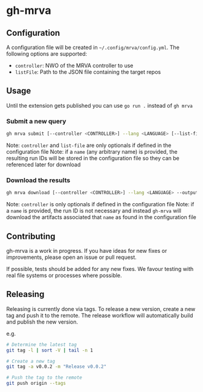 # gh-mrva

## Configuration

A configuration file will be created in `~/.config/mrva/config.yml`. The following options are supported:
- `controller`: NWO of the MRVA controller to use
- `listFile`: Path to the JSON file containing the target repos

## Usage

Until the extension gets published you can use `go run .` instead of `gh mrva`

### Submit a new query

```bash
gh mrva submit [--controller <CONTROLLER>] --lang <LANGUAGE> [--list-file <LISTFILE>] --list <LIST> --query <QUERY> [--name <NAME>]
```

Note: `controller` and `list-file` are only optionals if defined in the configuration file
Note: if a `name` (any arbitrary name) is provided, the resulting run IDs will be stored in the configuration file so they can be referenced later for download

### Download the results

```bash
gh mrva download [--controller <CONTROLLER>] --lang <LANGUAGE> --output-dir <OUTPUTDIR> [--name <NAME> | --run <ID>] [--download-dbs]
```

Note: `controller` is only optionals if defined in the configuration file
Note: if a `name` is provided, the run ID is not necessary and instead `gh-mrva` will download the artifacts associated that `name` as found in the configuration file

## Contributing

gh-mrva is a work in progress. If you have ideas for new fixes or improvements, please open an issue or pull request.

If possible, tests should be added for any new fixes. We favour testing with real file systems or processes where possible.

## Releasing

Releasing is currently done via tags. To release a new version, create a new tag and push it to the remote. The release workflow will automatically build and publish the new version.

e.g.

```sh
# Determine the latest tag
git tag -l | sort -V | tail -n 1

# Create a new tag
git tag -a v0.0.2 -m "Release v0.0.2"

# Push the tag to the remote
git push origin --tags
```
